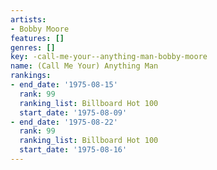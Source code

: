 ```yaml
---
artists:
- Bobby Moore
features: []
genres: []
key: -call-me-your--anything-man-bobby-moore
name: (Call Me Your) Anything Man
rankings:
- end_date: '1975-08-15'
  rank: 99
  ranking_list: Billboard Hot 100
  start_date: '1975-08-09'
- end_date: '1975-08-22'
  rank: 99
  ranking_list: Billboard Hot 100
  start_date: '1975-08-16'
---
```


